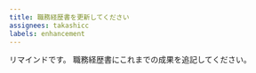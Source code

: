 ```yaml
---
title: 職務経歴書を更新してください
assignees: takashicc
labels: enhancement
---
```


リマインドです。
職務経歴書にこれまでの成果を追記してください。
